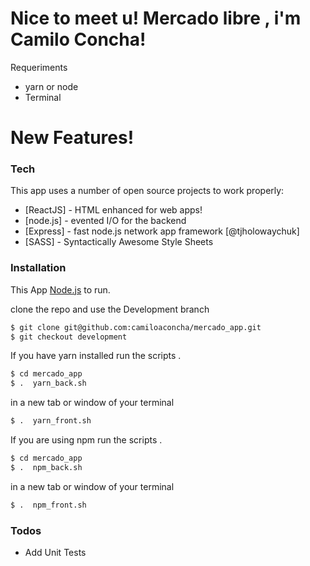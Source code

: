 # Nice to meet u! Mercado libre , i'm Camilo Concha!


Requeriments
  - yarn or node
  - Terminal
  

# New Features!

### Tech

This app uses a number of open source projects to work properly:

* [ReactJS] - HTML enhanced for web apps!
* [node.js] - evented I/O for the backend
* [Express] - fast node.js network app framework [@tjholowaychuk]
* [SASS] - Syntactically Awesome Style Sheets

### Installation

This App [Node.js](https://nodejs.org/) to run.


clone the repo and use the Development branch
```sh
$ git clone git@github.com:camiloaconcha/mercado_app.git
$ git checkout development
```
If you have yarn installed run the scripts .
```sh
$ cd mercado_app
$ .  yarn_back.sh
```
in a new tab or window of your terminal
```sh
$ .  yarn_front.sh
```
If you are using npm run the scripts .
```sh
$ cd mercado_app
$ .  npm_back.sh
```
in a new tab or window of your terminal
```sh
$ .  npm_front.sh
```
### Todos

 - Add Unit Tests

